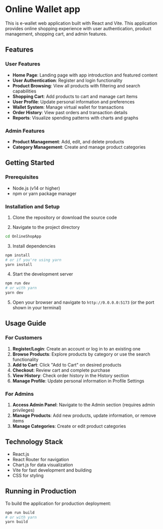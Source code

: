 
# Online Wallet app

This is e-wallet web application built with React and Vite. This application provides online shopping experience with user authentication, product management, shopping cart, and admin features.

## Features

### User Features
- **Home Page**: Landing page with app introduction and featured content
- **User Authentication**: Register and login functionality
- **Product Browsing**: View all products with filtering and search capabilities
- **Shopping Cart**: Add products to cart and manage cart items
- **User Profile**: Update personal information and preferences
- **Wallet System**: Manage virtual wallet for transactions
- **Order History**: View past orders and transaction details
- **Reports**: Visualize spending patterns with charts and graphs

### Admin Features
- **Product Management**: Add, edit, and delete products
- **Category Management**: Create and manage product categories

## Getting Started

### Prerequisites
- Node.js (v14 or higher)
- npm or yarn package manager

### Installation and Setup

1. Clone the repository or download the source code

2. Navigate to the project directory
```bash
cd OnlineShopApp
```

3. Install dependencies
```bash
npm install
# or if you're using yarn
yarn install
```

4. Start the development server
```bash
npm run dev
# or with yarn
yarn dev
```

5. Open your browser and navigate to `http://0.0.0.0:5173` (or the port shown in your terminal)

## Usage Guide

### For Customers
1. **Register/Login**: Create an account or log in to an existing one
2. **Browse Products**: Explore products by category or use the search functionality
3. **Add to Cart**: Click "Add to Cart" on desired products
4. **Checkout**: Review cart and complete purchase
5. **View History**: Check order history in the History section
6. **Manage Profile**: Update personal information in Profile Settings

### For Admins
1. **Access Admin Panel**: Navigate to the Admin section (requires admin privileges)
2. **Manage Products**: Add new products, update information, or remove items
3. **Manage Categories**: Create or edit product categories

## Technology Stack

- React.js
- React Router for navigation
- Chart.js for data visualization
- Vite for fast development and building
- CSS for styling

## Running in Production

To build the application for production deployment:

```bash
npm run build
# or with yarn
yarn build
```
